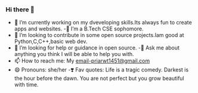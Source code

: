 ### Hi there 👋


- 🔭 I’m currently working on my dveveloping skills.Its always fun to create apps and websites.
-🌱 I’m a B.Tech CSE sophomore.
- 👯 I’m looking to contribute in some open source projects.Iam good at Python,C,C++,basic web dev.
- 🤔 I’m looking for help or guidance in open source.
-💬 Ask me about anything you think I will be able to help you with.
- 📫 How to reach me: My email-priarwt1451@gmail.com
- 😄 Pronouns: she/her
-❣️ Fav quotes: Life is a tragic comedy.
                 Darkest is the hour before the dawn.
                 You are not perfect but you grow beautiful with time.

